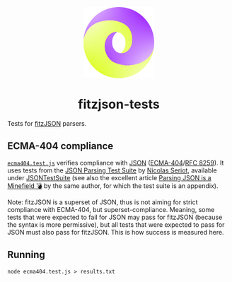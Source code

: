 <p align=center>
<img src="https://raw.githubusercontent.com/xtao-org/fitzjson/master/logo2.png" alt="fitzJSON logo" width="160"/>
<h1 align=center>fitzjson-tests</h1>
</p>

Tests for [fitzJSON](https://github.com/xtao-org/fitzjson) parsers.

## ECMA-404 compliance

[`ecma404.test.js`](ecma404.test.js) verifies compliance with [JSON](http://www.json.org/) ([ECMA-404](http://www.ecma-international.org/publications/standards/Ecma-404.htm)/[RFC 8259](https://tools.ietf.org/html/rfc8259)). It uses tests from the [JSON Parsing Test Suite](https://github.com/nst/JSONTestSuite) by [Nicolas Seriot](https://github.com/nst), available under [JSONTestSuite](JSONTestSuite/README.md) (see also the excellent article [Parsing JSON is a Minefield 💣](https://seriot.ch/projects/parsing_json.html) by the same author, for which the test suite is an appendix).

Note: fitzJSON is a superset of JSON, thus is not aiming for strict compliance with ECMA-404, but superset-compliance. Meaning, some tests that were expected to fail for JSON may pass for fitzJSON (because the syntax is more permissive), but all tests that were expected to pass for JSON must also pass for fitzJSON. This is how success is measured here.

## Running

```
node ecma404.test.js > results.txt
```